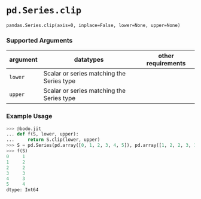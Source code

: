 # `pd.Series.clip`

`pandas.Series.clip(axis=0, inplace=False, lower=None, upper=None)`

### Supported Arguments

| argument | datatypes | other requirements |
|-------------|--------------------------------------------|--------------------------------------|
| `lower` | Scalar or series matching the Series type | |
| `upper` | Scalar or series matching the Series type | |

### Example Usage

```py
>>> @bodo.jit
... def f(S, lower, upper):
...     return S.clip(lower, upper)
>>> S = pd.Series(pd.array([0, 1, 2, 3, 4, 5]), pd.array([1, 2, 2, 3, 1, 1]), pd.array([3, 3, 3, 3, 3, 4]))
>>> f(S)
0     1
1     2
2     2
3     3
4     3
5     4
dtype: Int64
```
